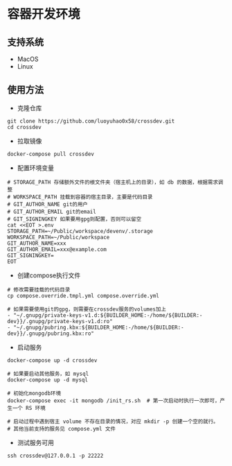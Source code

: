 # 容器开发环境


## 支持系统

- MacOS
- Linux

## 使用方法

- 克隆仓库

```shell
git clone https://github.com/luoyuhao0x58/crossdev.git
cd crossdev
```

- 拉取镜像

```shell
docker-compose pull crossdev
```

- 配置环境变量

```shell
# STORAGE_PATH 存储额外文件的根文件夹（宿主机上的目录），如 db 的数据，根据需求调整
# WORKSPACE_PATH 挂载到容器的宿主目录，主要是代码目录
# GIT_AUTHOR_NAME git的用户
# GIT_AUTHOR_EMAIL git的email
# GIT_SIGNINGKEY 如果要用gpg则配置，否则可以留空
cat <<EOT >.env
STORAGE_PATH=~/Public/workspace/devenv/.storage
WORKSPACE_PATH=~/Public/workspace
GIT_AUTHOR_NAME=xxx
GIT_AUTHOR_EMAIL=xxx@example.com
GIT_SIGNINGKEY=
EOT
```

- 创建compose执行文件

```shell
# 修改需要挂载的代码目录
cp compose.override.tmpl.yml compose.override.yml

# 如果需要使用git的gpg，则需要在crossdev服务的volumes加上
- "~/.gnupg/private-keys-v1.d:${BUILDER_HOME:-/home/${BUILDER:-dev}}/.gnupg/private-keys-v1.d:ro"
- "~/.gnupg/pubring.kbx:${BUILDER_HOME:-/home/${BUILDER:-dev}}/.gnupg/pubring.kbx:ro"
```

- 启动服务

```shell
docker-compose up -d crossdev

# 如果要启动其他服务，如 mysql
docker-compose up -d mysql

# 初始化mongodb环境
docker-compose exec -it mongodb /init_rs.sh  # 第一次启动时执行一次即可，产生一个 RS 环境

# 启动过程中遇到宿主 volume 不存在目录的情况，对应 mkdir -p 创建一个空的就行。
# 其他当前支持的服务见 compose.yml 文件
```

- 测试服务可用

```shell
ssh crossdev@127.0.0.1 -p 22222
```